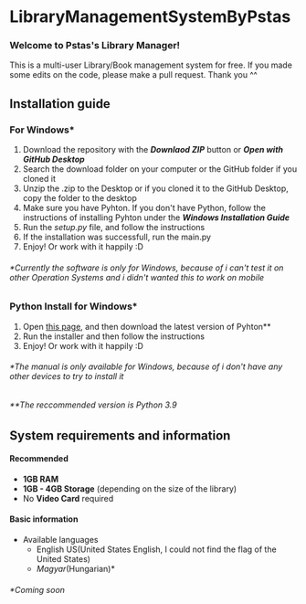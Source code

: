 # LibraryManagementSystemByPstas
### Welcome to Pstas's Library Manager!
This is a multi-user Library/Book management system for free. If you made some edits on the code, please make a pull request. Thank you ^^

## Installation guide
### For Windows\*

1. Download the repository with the ***Downlaod ZIP*** button or ***Open with GitHub Desktop***
2. Search the download folder on your computer or the GitHub folder if you cloned it
3. Unzip the .zip to the Desktop or if you cloned it to the GitHub Desktop, copy the folder to the desktop
4. Make sure you have Pyhton. If you don't have Python, follow the instructions of installing Pyhton under the ***Windows Installation Guide***
5. Run the *setup.py* file, and follow the instructions
6. If the installation was successfull, run the main.py
7. Enjoy! Or work with it happily :D
###### \*Currently the software is only for Windows, because of i can't test it on other Operation Systems and i didn't wanted this to work on mobile

### Python Install for Windows\*

1. Open [this page](https://www.python.org/downloads/), and then download the latest version of Pyhton\**
2. Run the installer and then follow the instructions
3. Enjoy! Or work with it happily :D

###### \*The manual is only available for Windows, because of i don't have any other devices to try to install it
###### \*\*The reccommended version is Python 3.9

## System requirements and information
#### Recommended
- **1GB RAM**
- **1GB - 4GB Storage** (depending on the size of the library)
- No **Video Card** required
#### Basic information
- Available languages
  - English US(United States English, I could not find the flag of the United States) 
  - *Magyar*(Hungarian)\*
###### \*Coming soon
